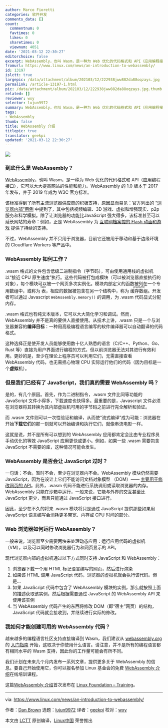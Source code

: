 ```yaml
---
author: Marco Fioretti
categories: 软件开发
comments_data: []
count:
  commentnum: 0
  favtimes: 0
  likes: 0
  sharetimes: 0
  viewnum: 4051
date: '2021-03-12 22:30:27'
editorchoice: false
excerpt: WebAssembly，也叫 Wasm，是一种为 Web 优化的代码格式和 API（应用编程接口），它可以大大提高网站的性能和能力。
fromurl: https://www.linux.com/news/an-introduction-to-webassembly/
id: 13197
islctt: true
largepic: /data/attachment/album/202103/12/222938jww882da88oqzays.jpg
permalink: /article-13197-1.html
pic: /data/attachment/album/202103/12/222938jww882da88oqzays.jpg.thumb.jpg
related: []
reviewer: wxy
selector: lujun9972
summary: WebAssembly，也叫 Wasm，是一种为 Web 优化的代码格式和 API（应用编程接口），它可以大大提高网站的性能和能力。
tags:
- WebAssembly
thumb: false
title: WebAssembly 介绍
titlepic: true
translator: geekpi
updated: '2021-03-12 22:30:27'
---
```


![](/data/attachment/album/202103/12/222938jww882da88oqzays.jpg)


### 到底什么是 WebAssembly？


[WebAssembly](https://webassembly.org/)，也叫 Wasm，是一种为 Web 优化的代码格式和 API（应用编程接口），它可以大大提高网站的性能和能力。WebAssembly 的 1.0 版本于 2017 年发布，并于 2019 年成为 W3C 官方标准。


该标准得到了所有主流浏览器供应商的积极支持，原因显而易见：官方列出的 [“浏览器内部”用例](https://webassembly.org/docs/use-cases/) 中提到了，其中包括视频编辑、3D 游戏、虚拟和增强现实、p2p 服务和科学模拟。除了让浏览器的功能比JavaScript 强大得多，该标准甚至可以延长网站的寿命：例如，正是 WebAssembly 为 [互联网档案馆的 Flash 动画和游戏](https://blog.archive.org/2020/11/19/flash-animations-live-forever-at-the-internet-archive/) 提供了持续的支持。


不过，WebAssembly 并不只用于浏览器，目前它还被用于移动和基于边缘环境的 Cloudflare Workers 等产品中。


### WebAssembly 如何工作？


.wasm 格式的文件包含低级二进制指令（字节码），可由使用通用栈的虚拟机以“接近 CPU 原生速度”执行。这些代码被打包成模块（可以被浏览器直接执行的对象），每个模块可以被一个网页多次实例化。模块内部定义的函数被列在一个专用数组中，或称为<ruby> 表 <rt>  Table </rt></ruby>，相应的数据被包含在另一个结构中，称为 <ruby> 缓存数组 <rt>  arraybuffer </rt></ruby>。开发者可以通过 Javascript `WebAssembly.memory()` 的调用，为 .wasm 代码显式分配内存。


.wasm 格式也有纯文本版本，它可以大大简化学习和调试。然而，WebAssembly 并不是真的要供人直接使用。从技术上讲，.wasm 只是一个与浏览器兼容的**编译目标**：一种用高级编程语言编写的软件编译器可以自动翻译的代码格式。


这种选择正是使开发人员能够使用数十亿人熟悉的语言（C/C++、Python、Go、Rust 等）直接为用户界面进行编程的方式，但以前浏览器无法对其进行有效利用。更妙的是，至少在理论上程序员可以利用它们，无需直接查看 WebAssembly 代码，也无需担心物理 CPU 实际运行他们的代码（因为目标是一个**虚拟**机）。


### 但是我们已经有了 JavaScript，我们真的需要 WebAssembly 吗？


是的，有几个原因。首先，作为二进制指令，.wasm 文件比同等功能的 JavaScript 文件小得多，下载速度也快得多。最重要的是，Javascript 文件必须在浏览器将其转换为其内部虚拟机可用的字节码之前进行完全解析和验证。


而 .wasm 文件则可以一次性验证和编译，从而使“流式编译”成为可能：浏览器在开始**下载它们**的那一刻就可以开始编译和执行它们，就像串流电影一样。


这就是说，并不是所有可以想到的 WebAssembly 应用都肯定会比由专业程序员手动优化的等效 JavaScript 应用更快或更小。例如，如果一些 .wasm 需要包含 JavaScript 不需要的库，这种情况可能会发生。


### WebAssembly 是否会让 JavaScript 过时？


一句话：不会。暂时不会，至少在浏览器内不会。WebAssembly 模块仍然需要 JavaScript，因为在设计上它们不能访问文档对象模型 （DOM）—— [主要用于修改网页的 API](https://developer.mozilla.org/en-US/docs/Web/API/Document_Object_Model/Introduction)。此外，.wasm 代码不能进行系统调用或读取浏览器的内存。WebAssembly 只能在沙箱中运行，一般来说，它能与外界的交互甚至比 JavaScript 更少，而且只能通过 JavaScript 接口进行。


因此，至少在不久的将来 .wasm 模块将只是通过 JavaScript 提供那些如果用 JavaScript 语言编写会消耗更多带宽、内存或 CPU 时间的部分。


### Web 浏览器如何运行 WebAssembly？


一般来说，浏览器至少需要两块来处理动态应用：运行应用代码的虚拟机（VM），以及可以同时修改浏览器行为和网页显示的 API。


现代浏览器内部的虚拟机通过以下方式同时支持 JavaScript 和 WebAssembly：


1. 浏览器下载一个用 HTML 标记语言编写的网页，然后进行渲染
2. 如果该 HTML 调用 JavaScript 代码，浏览器的虚拟机就会执行该代码。但是...
3. 如果 JavaScript 代码中包含了 WebAssembly 模块的实例，那么就按照上面的描述获取该实例，然后根据需要通过 JavaScript 的 WebAssembly API 来使用该实例
4. 当 WebAssembly 代码产生的东西将修改 DOM（即“宿主”网页）的结构，JavaScript 代码就会接收到，并继续进行实际的修改。


### 我如何才能创建可用的 WebAssembly 代码？


越来越多的编程语言社区支持直接编译到 Wasm，我们建议从 [webassembly.org](http://webassembly.org) 的 [入门指南](https://webassembly.org/getting-started/developers-guide/) 开始，这取决于你使用什么语言。请注意，并不是所有的编程语言都有相同水平的 Wasm 支持，因此你的工作量可能会有所不同。


我们计划在未来几个月内发布一系列文章，提供更多关于 WebAssembly 的信息。要自己开始使用它，你可以报名参加 Linux 基金会的免费 [WebAssembly 介绍](https://training.linuxfoundation.org/training/introduction-to-webassembly-lfd133/)在线培训课程。


这篇[WebAssembly 介绍](https://training.linuxfoundation.org/announcements/an-introduction-to-webassembly/)首次发布在 [Linux Foundation – Training](https://training.linuxfoundation.org/)。




---


via: <https://www.linux.com/news/an-introduction-to-webassembly/>


作者：[Dan Brown](https://training.linuxfoundation.org/announcements/an-introduction-to-webassembly/) 选题：[lujun9972](https://github.com/lujun9972) 译者：[geekpi](https://github.com/geekpi) 校对：[wxy](https://github.com/wxy)


本文由 [LCTT](https://github.com/LCTT/TranslateProject) 原创编译，[Linux中国](https://linux.cn/) 荣誉推出